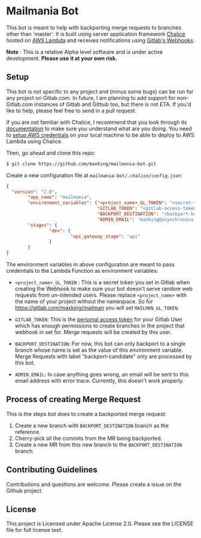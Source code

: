 # Mailmania Bot

This bot is meant to help with backporting merge requests to branches other than
'master'. It is built using server application framework [Chalice][3] hosted on
[AWS Lambda][1] and receives notifications using [Gitlab's Webhooks][2].


**Note** : This is a relative Alpha level software and is under active development. 
**Please use it at your own risk.**


## Setup

This bot is not specific to any project and (minus some bugs) can be run for any
project on Gitlab.com. In future, I am planning to add support for
non-Gitlab.com instances of Gitlab and Github too, but there is not ETA. If
you'd like to help, please feel free to send in a pull request.


If you are not familiar with Chalice, I recommend that you look through its
[documentation][4] to make sure you understand what are you doing. You need to
[setup AWS credentials][5] on your local machine to be able to deploy to AWS Lambda
using Chalice. 

Then, go ahead and clone this repo:

```bash
$ git clone https://github.com/maxking/mailmania-bot.git
```

Create a new configuration file at `mailmania-bot/.chalice/config.json`:

```json
{
  "version": "2.0",
		"app_name": "mailmania",
		"environment_variables": {"<project_name>_GL_TOKEN": "<secret-token>",
	                              "GITLAB_TOKEN": "<gitlab-access-token>",
								  "BACKPORT_DESTINATION": "<backport-branch>",
								  "ADMIN_EMAIL": "maxking@asynchronous.in"},
		"stages": {
				"dev": {
						"api_gateway_stage": "api"
				}
		}
}
```

The environment variables in above configuration are meant to pass credentials
to the Lambda Function as environment variables:

- `<project_name>_GL_TOKEN` : This is a secret token you set in Gitlab when
  creating the Webhook to make sure your bot doesn't serve random web requests
  from un-intended users. Please replace `<project_name>` with the name of your
  project without the namespace. So for https://gitlab.com/maxking/mailman you
  will set `MAILMAN_GL_TOKEN`.
  
- `GITLAB_TOKEN`: This is the [personal access token][6] for your Gitlab User
  which has enough permissions to create branches in the project that webhook in
  set for. Merge requests will be created by this user.
  
- `BACKPORT_DESTINATION`: For now, this bot can only backport to a single branch
  whose name is set as the value of this environment variable. Merge Requests
  with label "backport-candidate" only are processed by this bot.
  
- `ADMIN_EMAIL`: In case anything goes wrong, an email will be sent to this
  email address with error trace. Currently, this doesn't work properly.


## Process of creating Merge Request

This is the steps bot does to create a backported merge request:

1. Create a new branch with `BACKPORT_DESTINATION` branch as the reference.
2. Cherry-pick all the commits from the MR being backported.
3. Create a new MR from this new branch to the `BACKPORT_DESTINATION` branch.


## Contributing Guidelines

Contributions and questions are welcome. Please create a issue on the Github
project.


## License

This project is Licensed under Apache License 2.0. Please see the LICENSE file
for full license text.



[1]: https://aws.amazon.com/lambda/
[2]: https://docs.gitlab.com/ee/user/project/integrations/webhooks.html
[3]: https://github.com/aws/chalice
[4]: https://chalice.readthedocs.io/en/latest/index.html
[5]: https://github.com/aws/chalice#credentials
[6]: https://docs.gitlab.com/ee/user/profile/personal_access_tokens.html

